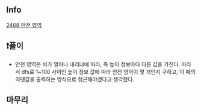 ## Info
<a href=https://www.acmicpc.net/problem/2468 rel="nofollow"> 2468 안전 영역 </a>

## ❗풀이
- 안전 영역은 비가 얼마나 내리냐에 따라, 즉 높이 정보마다 다른 값을 가진다. 따라서 dfs로 1~100 사이인 높이 정보 값에 따라 안전 영역이 몇 개인지 구하고, 이 때의 최댓값을 출력하는 방식으로 접근해야겠다고 생각했다.

## 마무리
